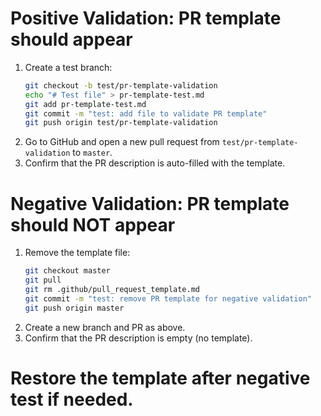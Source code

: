 # Positive Validation: PR template should appear
1. Create a test branch:
   ```sh
   git checkout -b test/pr-template-validation
   echo "# Test file" > pr-template-test.md
   git add pr-template-test.md
   git commit -m "test: add file to validate PR template"
   git push origin test/pr-template-validation
   ```
2. Go to GitHub and open a new pull request from `test/pr-template-validation` to `master`.
3. Confirm that the PR description is auto-filled with the template.

# Negative Validation: PR template should NOT appear
1. Remove the template file:
   ```sh
   git checkout master
   git pull
   git rm .github/pull_request_template.md
   git commit -m "test: remove PR template for negative validation"
   git push origin master
   ```
2. Create a new branch and PR as above.
3. Confirm that the PR description is empty (no template).

# Restore the template after negative test if needed.
